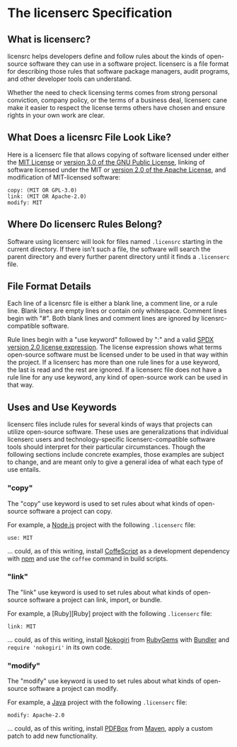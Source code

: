 The licenserc Specification
===========================

What is licenserc?
------------------
licensrc helps developers define and follow rules about the kinds of open-source software they can use in a software project. licenserc is a file format for describing those rules that software package managers, audit programs, and other developer tools can understand.

Whether the need to check licensing terms comes from strong personal conviction, company policy, or the terms of a business deal, licenserc cane make it easier to respect the license terms others have chosen and ensure rights in your own work are clear.

What Does a licensrc File Look Like?
------------------------------------
Here is a licenserc file that allows copying of software licensed under either the [MIT License][MIT] or [version 3.0 of the GNU Public License][GPL-3.0], linking of software licensed under the MIT or [version 2.0 of the Apache License][Apache-2.0], and modification of MIT-licensed software:

    copy: (MIT OR GPL-3.0)
    link: (MIT OR Apache-2.0)
    modify: MIT

Where Do licenserc Rules Belong?
--------------------------------
Software using licenserc will look for files named `.licensrc` starting in the current directory. If there isn't such a file, the software will search the parent directory and every further parent directory until it finds a `.licenserc` file.

File Format Details
-------------------
Each line of a licensrc file is either a blank line, a comment line, or a rule line. Blank lines are empty lines or contain only whitespace. Comment lines begin with "#". Both blank lines and comment lines are ignored by licensrc-compatible software.

Rule lines begin with a "use keyword" followed by ":" and a valid [SPDX version 2.0 license expression][SPDX]. The license expression shows what terms open-source software must be licensed under to be used in that way within the project. If a licenserc has more than one rule lines for a use keyword, the last is read and the rest are ignored. If a licenserc file does not have a rule line for any use keyword, any kind of open-source work can be used in that way.

Uses and Use Keywords
---------------------
licenserc files include rules for several kinds of ways that projects can utilize open-source software. These uses are generalizations that individual licenserc users and technology-specific licenserc-compatible software tools should interpret for their particular circumstances. Though the following sections include concrete examples, those examples are subject to change, and are meant only to give a general idea of what each type of use entails.

### "copy"
The "copy" use keyword is used to set rules about what kinds of open-source software a project can copy.

For example, a [Node.js][Node.js] project with the following `.licenserc` file:

    use: MIT

... could, as of this writing, install [CoffeScript][CoffeeScript] as a development dependency with [npm][npm] and use the `coffee` command in build scripts.

### "link"
The "link" use keyword is used to set rules about what kinds of open-source software a project can link, import, or bundle.

For example, a [Ruby][Ruby] project with the following `.licenserc` file:

    link: MIT

... could, as of this writing, install [Nokogiri][Nokogiri] from [RubyGems][RubyGems] with [Bundler][Bundler] and `require 'nokogiri'` in its own code.

### "modify"
The "modify" use keyword is used to set rules about what kinds of open-source software a project can modify.

For example, a [Java][Java] project with the following `.licenserc` file:

    modify: Apache-2.0

... could, as of this writing, install [PDFBox][PDFBox] from [Maven][Maven], apply a custom patch to add new functionality.

[Apache-2.0]: http://spdx.org/licenses/Apache-2.0

[Bundler]: http://bundler.io

[CoffeeScript]: http://coffeescript.org

[GPL-3.0]: http://spdx.org/licenses/GPL-3.0

[Java]: http://en.wikipedia.org/wiki/Java_%28programming_language%29

[Maven]: https://maven.apache.org

[MIT]: http://spdx.org/licenses/MIT

[Node.js]: https://nodejs.org

[Nokogiri]: http://www.nokogiri.org

[npm]: http://npmjs.com

[PDFBox]: https://pdfbox.apache.org

[RubyGems]: http://rubygems.org

[SPDX]: http://spdx.org/
